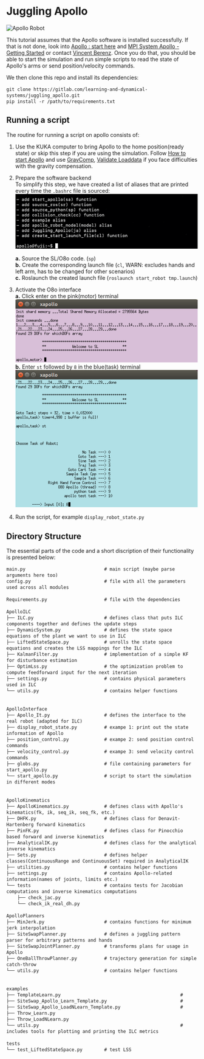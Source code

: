 
# Juggling Apollo


![Apollo Robot](https://am.is.mpg.de/uploads/ckeditor/pictures/80/content_Apollo2__1600x1067_.jpg)


This tutorial assumes that the Apollo software is installed successfully.
If that is not done, look into [Apollo : start here](https://atlas.is.localnet/confluence/display/AMDW/Apollo+%3A+start+here) and [MPI System Apollo - Getting Started](https://atlas.is.localnet/confluence/display/AMDW/MPI+System+Apollo+-+Getting+Started) or contact [Vincent Berenz](https://ei.is.mpg.de/person/vberenz).
Once you do that, you should be able to start the simulation and run simple scripts to read the state of Apollo's arms or send position/velocity commands.

We then clone this repo and install its dependencies:
```
git clone https://gitlab.com/learning-and-dynamical-systems/juggling_apollo.git
pip install -r /path/to/requirements.txt
```

## Running a script
The routine for running a script on apollo consists of:
1. Use the KUKA computer to bring Apollo to the home position(ready state) or skip this step if you are using the simulation. Follow [How to start Apollo](https://atlas.is.localnet/confluence/pages/viewpage.action?spaceKey=AMDW&title=How+to+start+Apollo+and+control+it+from+SL) and use [GravComp](https://atlas.is.localnet/confluence/pages/viewpage.action?spaceKey=AMDW&title=GravComp+Mode+illigal+state), [Validate Loaddata](https://atlas.is.localnet/confluence/pages/viewpage.action?spaceKey=AMDW&title=Validate+Loaddata+%24TORQUE_AXIS_EST+limit+exceeded) if you face difficulties with the gravity compensation.

2. Prepare the software backend  
   To simplify this step, we have created a list of aliases that are printed every time the ```.bashrc``` file is sourced:  
   ![aliases](Readme.assets/aliases.png)  
   
   **a.**  Source the SL/O8o code. (```sp```)  
   **b.**  Create the corresponding launch file  (```cl```, WARN: excludes hands and left arm, has to be changed for other scenarios)  
   **c.**  Roslaunch the created launch file  (```roslaunch start_robot tmp.launch```)


4. Activate the O8o interface  
   **a.** Click enter on the pink(motor) terminal  
   ![pink_terminal](Readme.assets/pink_terminal.png)  
   **b.** Enter ```st``` followed by ```8``` in the blue(task) terminal  
   ![blue_terminal](Readme.assets/blue_terminal.png)
5. Run the script, for example ```display_robot_state.py```



## Directory Structure
The essential parts of the code and a short discription of their functionality is presented below:

```
main.py                             # main script (maybe parse arguments here too)
config.py                           # file with all the parameters used across all modules

Requirements.py                     # file with the dependencies

ApolloILC
├── ILC.py                          # defines class that puts ILC components together and defines the update steps
├── DynamicSystem.py                # defines the state space equations of the plant we want to use in ILC
├── LiftedStateSpace.py             # unrolls the state space equations and creates the LSS mappings for the ILC
├── KalmanFilter.py                 # implementation of a simple KF for disturbance estimation
├── OptimLss.py                     # the optimization problem to compute feedforward input for the next iteration
├── settings.py                     # contains physical parameters used in ILC
└── utils.py                        # contains helper functions


ApolloInterface
├── Apollo_It.py                    # defines the interface to the real robot (adapted for ILC)
├── display_robot_state.py          # exampe 1: print out the state information of Apollo
├── position_control.py             # exampe 2: send position control commands
├── velocity_control.py             # exampe 3: send velocity control commands
├── globs.py                        # file containing parameters for start_apollo.py
└── start_apollo.py                 # script to start the simulation in different modes


ApolloKinematics
├── ApolloKinematics.py             # defines class with Apollo's kinematics(fk, ik, seq_ik, seq_fk, etc.)
├── DHFK.py                         # defines class for Denavit-Hartenberg forward kinematics
├── PinFK.py                        # defines class for Pinocchio based forward and inverse kinematics
├── AnalyticalIK.py                 # defines class for the analytical inverse kinematics
├── Sets.py                         # defines helper classes(ContinuousRange and ContinuousSet) required in AnalyticalIK
├── utilities.py                    # contains helper functions
├── settings.py                     # contains Apollo-related information(names of joints, limits etc.)
└── tests                           # contains tests for Jacobian computations and inverse kinematics computations
    ├── check_jac.py
    └── check_ik_real_dh.py

ApolloPlanners
├── MinJerk.py                      # contains functions for minimum jerk interpolation
├── SiteSwapPlanner.py              # defines a juggling pattern parser for arbitrary patterns and hands
├── SiteSwapJointPlanner.py         # transforms plans for usage in Apollo
├── OneBallThrowPlanner.py          # trajectory generation for simple catch-throw
└── utils.py                        # contains helper functions


examples
├── TemplateLearn.py                                            # 
├── SiteSwap_Apollo_Learn_Template.py                           # 
├── SiteSwap_Apollo_LoadNLearn_Template.py                      # 
├── Throw_Learn.py
├── Throw_LoadNLearn.py
└── utils.py                                                    # includes tools for plotting and printing the ILC metrics

tests
└── test_LiftedStateSpace.py        # test LSS
```
